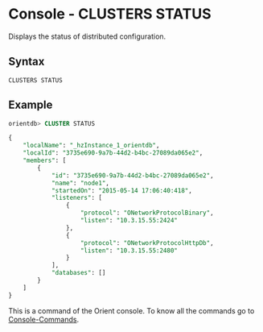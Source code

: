 # Console - CLUSTERS STATUS

Displays the status of distributed configuration.

## Syntax

```
CLUSTERS STATUS
```

## Example

```sql
orientdb> CLUSTER STATUS

{
    "localName": "_hzInstance_1_orientdb",
    "localId": "3735e690-9a7b-44d2-b4bc-27089da065e2",
    "members": [
        {
            "id": "3735e690-9a7b-44d2-b4bc-27089da065e2",
            "name": "node1",
            "startedOn": "2015-05-14 17:06:40:418",
            "listeners": [
                {
                    "protocol": "ONetworkProtocolBinary",
                    "listen": "10.3.15.55:2424"
                },
                {
                    "protocol": "ONetworkProtocolHttpDb",
                    "listen": "10.3.15.55:2480"
                }
            ],
            "databases": []
        }
    ]
}
```


This is a command of the Orient console. To know all the commands go to [Console-Commands](Console-Commands.md).
